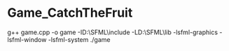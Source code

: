 # Game_CatchTheFruit
g++ game.cpp -o game -ID:\SFML\include -LD:\SFML\lib -lsfml-graphics -lsfml-window -lsfml-system
./game